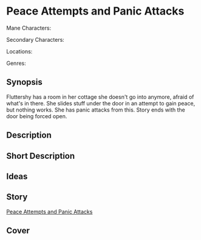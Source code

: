 # Peace Attempts and Panic Attacks

Mane Characters: 

Secondary Characters: 

Locations: 

Genres:

## Synopsis
Fluttershy has a room in her cottage she doesn't go into anymore, afraid of what's in there. She slides stuff under the door in an attempt to gain peace, but nothing works. She has panic attacks from this. Story ends with the door being forced open.

## Description


## Short Description


## Ideas


## Story
[Peace Attempts and Panic Attacks](./peace-attempts-and-panic-attacks.md)

## Cover

